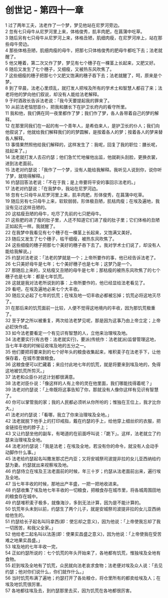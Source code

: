 # 创世记 - 第四十一章
  
 1 过了两年工夫，法老作了一个梦，梦见他站在尼罗河旁边。  
 2 忽有七只母牛从尼罗河里上来，体格俊秀，肌丰肉肥，在菖蒲中吃草。  
 3 随后另有七只母牛从尼罗河上来，体格丑陋，肌细肉瘦，在尼罗河岸上，站在那些母牛旁边。  
 4 那些体格丑陋，肌细肉瘦的母牛，把那七只体格俊秀的肥母牛都吃下去；法老就醒了。  
 5 他又睡着，第二次又作了梦，梦见有七个穗子在一棵茎上长起来，又肥又好。  
 6 随后又发生了七个穗子，又细瘦，又被热东风吹焦了。  
 7 这些细瘦的穗子把那七个又肥又饱满的穗子吞下去；法老就醒了，呵，原来是个梦。  
 8 到了早晨，法老心里烦乱，就打发人把埃及所有的学术士和智慧人都召了来；法老将他的梦向他们叙说，却没有人能给法老解释。  
 9 于时酒政长告诉法老说：「我今天要提起我的罪来了。  
 10 从前法老恼怒臣仆，把我和膳长下在护卫长府内的看守所里。  
 11 我和他，我们俩在同一夜里都作了梦；我们作了梦，各人各带着自己的梦的解释。  
 12 在那里同我们在一起的有一个青年人，是希伯来人，是护卫长的仆人；我们向他叙说了，他就给我们解释我们的的梦圆解，是按着各人的梦；按着各人的梦来替各人解释。  
 13 事情果然照他给我们解释的，这样发生了：我呢，回复了我的职位：膳长呢，挂起来了。」  
 14 法老就打发人去召约瑟；他们急忙忙地催他出监，他就剃头刮脸，更换衣裳，进到法老面前。  
 15 法老对约瑟说：「我作了一个梦，没有人能给我解释。我听见人说到你，说你听了梦，就晓得解释。」  
 16 约瑟回答法老说：「不在于我；是上帝要将平安的事回示法老的。」  
 17 法老对约瑟说：「在我梦中，我站在尼罗河边。  
 18 忽有七只母牛从尼罗河里上来，肌丰肉肥，形体俊秀，在菖蒲中吃草。  
 19 随后另有七只母牛上来，软软弱弱，形体极丑陋，肌枯肉瘦；在埃及遍地，我没有见过这样丑陋的。  
 20 这枯瘦丑陋的母牛，吃尽了先前的七只肥母牛。  
 21 这些肥的进了瘦的肚子里，人还不知道它们进了瘦的肚子里；它们体格的丑陋正如起先一样。我就醒了。  
 22 在我梦中我看见有七个穗子在一棵茎上长起来，又饱满又美好。  
 23 随后又发生了七个穗子，枯干细瘦，被热东风吹焦了。  
 24 这些细瘦的穗子把那七个美好的穗子吞下去了。我对学术士们说了，却没有人能给我解说。」  
 25 约瑟对法老说：「法老的梦就是一个；上帝所要作的事，他已经告诉法老了。  
 26 七只美好母牛是七年；七个美好穗子也是七年；这梦乃是一个。  
 27 那随后上来的，又枯瘦又丑陋的母牛是七年；那枯瘦的被热东风吹焦了的七个穗子也是七年：都是七年饥荒。  
 28 这就是我对法老所说到的事：上帝所要作的，他已经显给法老看见了。  
 29 看吧，在埃及遍地必来七个大丰收。  
 30 随后又必起了七年的饥荒；在埃及地一切丰收必都被忘掉；饥荒必将这地灭尽了。  
 31 在那后来的饥荒面前一比较，人便不觉得这地境内的丰收，因为那饥荒极重了。  
 32 至于梦之所以被重复，两次给法老梦见呢，那是因为这事乃由上帝立定；上帝必赶快作成。  
 33 如今法老要看定一个有见识有智慧的人，立他来治理埃及地。  
 34 法老要实行(有古卷：法老就实行)，要派(传统作：法老就派)监督管理这地，当七年丰收的时候征收埃及地的五分之一。  
 35 他们要把将要来到的七个好年头的粮食收集起来，堆积麦子在法老手下，让他保存着，在城市里做粮食。  
 36 这粮食便可以贮藏着；来应付此地七年的饥荒，就是将要来到埃及地的，免得这地被饥荒所剪灭。」  
 37 法老和众臣仆对这计划都很满意。  
 38 法老对臣仆说：「像这样的人有上帝的灵在他里面，我们哪能找得着呢？」  
 39 法老对约瑟说：「上帝既将这事告知了你，那就没有人像你这样有见识有智慧了。  
 40 你可以掌管我的家；我的人民都必须听从你所吩的；惟独在王位上，我才比你大。」  
 41 法老对约瑟说：「看哪，我立了你来治理埃及全地。」  
 42 法老就脱下他手上的打印戒指，戴在约瑟的手上，给他穿上细丝织的衣服，把金链挂在他的脖子上；  
 43 又让约瑟坐他的副车，有喝道的在前面呼叫说：「跪下」。这样，法老就立了约瑟来治理埃及全地。  
 44 法老对约瑟说：「我是法老；在埃及全地，若没有你的命令，就没有人会动手动脚作什么事。」  
 45 法老给约瑟起名叫撒发那忒巴内亚；又将安城祭司波提非拉的女儿亚西纳给约瑟为妻。约瑟就出来视察埃及地。  
 46 约瑟侍立在埃及王法老面前的时候，年三十岁；约瑟从法老面前出来，遍行埃及全地。  
 47 当七年丰收的时候，那地出产丰盛，一把一把地收进来。  
 48 约瑟收集了埃及地七年丰收的一切粮食，把粮食存在城市里，将各城周围田地的粮食存在城中。  
 49 约瑟堆积麦子极多，就像海沙，多到无法计算，因为是不能计算的。  
 50 饥荒年头未到以前，约瑟生了两个儿子，就是安城祭司波提非拉的女儿亚西纳给他生的。  
 51 约瑟给长子起名叫玛拿西(即：使忘却之意义)，因为他说：「上帝使我忘却了我一切困苦，和我父全家。」  
 52 他给老二起名叫以法莲(即：使果实昌盛之意义)，因为他说：「上帝使我在受苦难之地果实昌盛。」  
 53 埃及地的七年丰收一完，  
 54 正如约瑟所说的：七个饥荒的年头开始来了，各地都有饥荒，惟独埃及全地有食物。  
 55 赶到埃及全地有了饥荒，众民就向法老哀求食物；法老便对埃及众人说：「去见约瑟；他对你们说什么，你们就作什么。」  
 56 当时饥荒布满了遍地；约瑟打开了各处粮仓，将仓里所有的都卖给埃及人；在埃及地饥荒很厉害。  
 57 各地都往埃及去，到约瑟那里去买，因为饥荒在各地都很厉害。